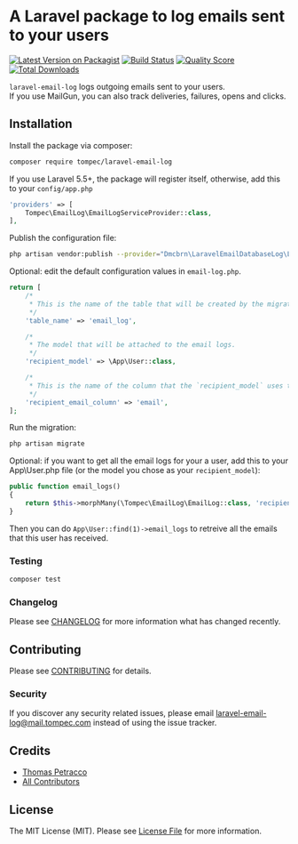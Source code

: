 # A Laravel package to log emails sent to your users

[![Latest Version on Packagist](https://img.shields.io/packagist/v/tompec/laravel-email-log.svg?style=flat-square)](https://packagist.org/packages/tompec/laravel-email-log)
[![Build Status](https://img.shields.io/travis/tompec/laravel-email-log/master.svg?style=flat-square)](https://travis-ci.org/tompec/laravel-email-log)
[![Quality Score](https://img.shields.io/scrutinizer/g/tompec/laravel-email-log.svg?style=flat-square)](https://scrutinizer-ci.com/g/tompec/laravel-email-log)
[![Total Downloads](https://img.shields.io/packagist/dt/tompec/laravel-email-log.svg?style=flat-square)](https://packagist.org/packages/tompec/laravel-email-log)

`laravel-email-log` logs outgoing emails sent to your users.  
If you use MailGun, you can also track deliveries, failures, opens and clicks.

## Installation

Install the package via composer:

```bash
composer require tompec/laravel-email-log
```

If you use Laravel 5.5+, the package will register itself, otherwise, add this to your `config/app.php`
``` php
'providers' => [
    Tompec\EmailLog\EmailLogServiceProvider::class,
],
```

Publish the configuration file:
```bash
php artisan vendor:publish --provider="Dmcbrn\LaravelEmailDatabaseLog\LaravelEmailDatabaseLogServiceProvider"
```

Optional: edit the default configuration values in `email-log.php`.
```php
return [
    /*
     * This is the name of the table that will be created by the migration.
     */
    'table_name' => 'email_log',

    /*
     * The model that will be attached to the email logs.
     */
    'recipient_model' => \App\User::class,

    /*
     * This is the name of the column that the `recipient_model` uses to store the email address.
     */
    'recipient_email_column' => 'email',
];
```

Run the migration:
```bash
php artisan migrate
```

Optional: if you want to get all the email logs for your a user, add this to your App\User.php file (or the model you chose as your `recipient_model`):
```php
public function email_logs()
{
    return $this->morphMany(\Tompec\EmailLog\EmailLog::class, 'recipient');
}
```

Then you can do `App\User::find(1)->email_logs` to retreive all the emails that this user has received.

### Testing

``` bash
composer test
```

### Changelog

Please see [CHANGELOG](CHANGELOG.md) for more information what has changed recently.

## Contributing

Please see [CONTRIBUTING](CONTRIBUTING.md) for details.

### Security

If you discover any security related issues, please email laravel-email-log@mail.tompec.com instead of using the issue tracker.

## Credits

- [Thomas Petracco](https://github.com/tompec)
- [All Contributors](../../contributors)

## License

The MIT License (MIT). Please see [License File](LICENSE.md) for more information.
